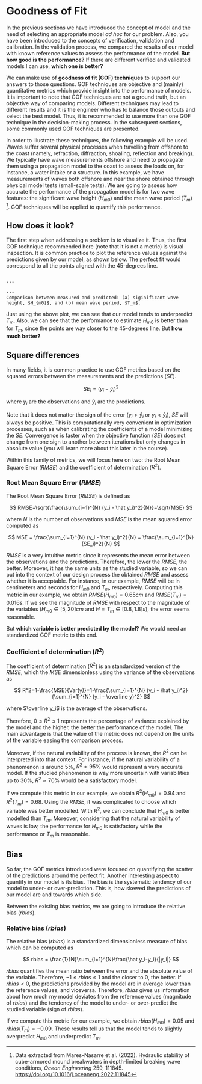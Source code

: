 # Goodness of Fit

In the previous sections we have introduced the concept of model and the need of selecting an appropriate model *ad hoc* for our problem. Also, you have been introduced to the concepts of verification, validation and calibration. In the validation process, we compared the results of our model with known reference values to assess the performance of the model. **But how good is the performance?** If there are different verified and validated models I can use, **which one is better?**

We can make use of **goodness of fit (GOF) techniques** to support our answers to those questions. GOF techniques are objective and (mainly) quantitative metrics which provide insight into the performance of models. It is important to note that GOF techniques are not a ground truth, but an objective way of comparing models. Different techniques may lead to different results and it is the engineer who has to balance those outputs and select the best model. Thus, it is recommended to use more than one GOF technique in the decision-making process. In the subsequent sections, some commonly used GOF techniques are presented.

In order to illustrate these techniques, the following example will be used. Waves suffer several physical processes when travelling from offshore to the coast (namely, refraction, diffraction, shoaling, reflection and breaking). We typically have wave measurements offshore and need to propagate them using a propagation model to the coast to assess the loads on, for instance, a water intake or a structure. In this example, we have measurements of waves both offshore and near the shore obtained through physical model tests (small-scale tests). We are going to assess how accurate the performance of the propagation model is for two wave features: the significant wave height ($H_{m0}$) and the mean wave period ($T_m$) [^reference]. GOF techniques will be applied to quantify this performance.

## How does it look?

The first step when addressing a problem is to visualize it. Thus, the first GOF technique recommended here (note that it is not a metric) is visual inspection. It is common practice to plot the reference values against the predictions given by our model, as shown below. The perfect fit would correspond to all the points aligned with the 45-degrees line.

```{figure} /modeling/figs/Visual_inspection.png

---

---
Comparison between measured and predicted: (a) siginificant wave height, $H_{m0}$, and (b) mean wave period, $T_m$.
```

Just using the above plot, we can see that our model tends to underpredict $T_m$. Also, we can see that the performance to estimate $H_{m0}$ is better than for $T_m$, since the points are way closer to the 45-degrees line. But **how much better?** 

## Square differences

In many fields, it is common practice to use GOF metrics based on the squared errors between the measurements and the predictions ($SE$). 

$$
SE_i=(y_i - \hat  y_i)^2
$$

where $y_i$ are the observations and $\hat  y_i$ are the predictions. 

Note that it does not matter the sign of the error ($y_i > \hat  y_i$ or $y_i < \hat  y_i$), $SE$ will always be positive. This is computationally very convenient in optimization processes, such as when calibrating the coefficients of a model minimizing the $SE$. Convergence is faster when the objective function ($SE$) does not change from one sign to another between iterations but only changes in absolute value (you will learn more about this later in the course).

Within this family of metrics, we will focus here on two: the Root Mean Square Error ($RMSE$) and the coefficient of determination ($R^2$).

### Root Mean Square Error ($RMSE$)

The Root Mean Square Error ($RMSE$) is defined as 

$$
RMSE=\sqrt{\frac{\sum_{i=1}^{N} (y_i - \hat  y_i)^2}{N}}=\sqrt{MSE}
$$

where $N$ is the number of observations and $MSE$ is the mean squared error computed as

$$
MSE = \frac{\sum_{i=1}^{N} (y_i - \hat  y_i)^2}{N} = \frac{\sum_{i=1}^{N} (SE_i)^2}{N}
$$ 

$RMSE$ is a very intuitive metric since it represents the mean error between the observations and the predictions. Therefore, the lower the $RMSE$, the better. Moreover, it has the same units as the studied variable, so we can put into the context of our design process the obtained $RMSE$ and assess whether it is acceptable. For instance, in our example, $RMSE$ will be in centimeters and seconds for $H_{m0}$ and $T_m$, respectively. Computing this metric in our example, we obtain $RMSE(H_{m0})=0.65cm$ and $RMSE(T_{m})=0.016s$. If we see the magnitude of $RMSE$ with respect to the magnitude of the variables ($H_{m0}\in[5, 20]cm$ and $H=T_{m}\in[0.8, 1.8]s$), the error seems reasonable. 

But **which variable is better predicted by the model?** We would need an standardized GOF metric to this end.

### Coefficient of determination ($R^2$)

The coefficient of determination ($R^2$) is an standardized version of the $RMSE$, which the $MSE$ dimensionless using the variance of the observations as

$$
R^2=1-\frac{MSE}{Var(y)}=1-\frac{\sum_{i=1}^{N} (y_i - \hat  y_i)^2}{\sum_{i=1}^{N} (y_i - \overline  y)^2}
$$

where $\overline  y_i$ is the average of the observations.

Therefore, $0 \leq R^2 \leq 1$ represents the percentage of variance explained by the model and the higher, the better the performance of the model. The main advantage is that the value of the metric does not depend on the units of the variable easing the comparison process. 

Moreover, if the natural variability of the process is known, the $R^2$ can be interpreted into that context. For instance, if the natural variability of a phenomenon is around 5%, $R^2 \approx 95\%$ would represent a very accurate model. If the studied phenomenon is way more uncertain with variabilities up to 30%, $R^2 \approx 70\%$ would be a satisfactory model. 

If we compute this metric in our example, we obtain $R^2(H_{m0})=0.94$ and $R^2(T_{m})=0.68$. Using the $RMSE$, it was complicated to choose which variable was better modelled. With $R^2$, we can conclude that $H_{m0}$ is better modelled than $T_{m}$. Moreover, considering that the natural variability of waves is low, the performance for $H_{m0}$ is satisfactory while the performance or $T_{m}$ is reasonable.

## Bias

So far, the GOF metrics introduced were focused on quantifying the scatter of the predictions around the perfect fit. Another interesting aspect to quantify in our model is its bias. The bias is the systematic tendency of our model to under- or over-prediction. This is, how skewed the predictions of our model are and towards which side.

Between the existing bias metrics, we are going to introduce the relative bias ($rbias$).

### Relative bias ($rbias$)

The relative bias ($rbias$) is a standardized dimensionless measure of bias which can be computed as

$$
rbias = \frac{1}{N}\sum_{i=1}^{N}\frac{\hat y_i-y_i}{|y_i|}
$$

$rbias$ quantifies the mean ratio between the error and the absolute value of the variable. Therefore, $-1 \leq rbias \leq 1$ and the closer to 0, the better. If $rbias<0$, the predictions provided by the model are in average lower than the reference values, and viceversa. Therefore, $rbias$ gives us information about how much my model deviates from the reference values (magnitude of $rbias$) and the tendency of the model to under- or over-predict the studied variable (sign of $rbias$).

If we compute this metric for our example, we obtain $rbias(H_{m0})=0.05$ and $rbias(T_{m})=-0.09$. These results tell us that the model tends to slightly overpredict $H_{m0}$ and underpredict $T_{m}$.


[^reference]: Data extracted from Mares-Nasarre et al. (2022). Hydraulic stability of cube-armored mound breakwaters in depth-limited breaking wave conditions, *Ocean Engineering* 259, 111845.  https://doi.org/10.1016/j.oceaneng.2022.111845